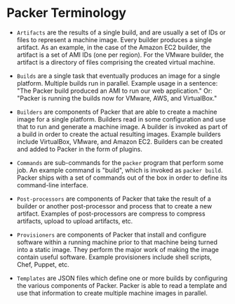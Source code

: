 
# Packer Terminology


- `Artifacts` are the results of a single build, and are usually a set of IDs
  or files to represent a machine image. Every builder produces a single
  artifact. As an example, in the case of the Amazon EC2 builder, the
  artifact is a set of AMI IDs (one per region). For the VMware builder, the
  artifact is a directory of files comprising the created virtual machine.

- `Builds` are a single task that eventually produces an image for a single
  platform. Multiple builds run in parallel. Example usage in a sentence:
  "The Packer build produced an AMI to run our web application." Or: "Packer
  is running the builds now for VMware, AWS, and VirtualBox."

- `Builders` are components of Packer that are able to create a machine image
  for a single platform. Builders read in some configuration and use that to
  run and generate a machine image. A builder is invoked as part of a build
  in order to create the actual resulting images. Example builders include
  VirtualBox, VMware, and Amazon EC2. Builders can be created and added to
  Packer in the form of plugins.

- `Commands` are sub-commands for the `packer` program that perform some job.
  An example command is "build", which is invoked as `packer build`. Packer
  ships with a set of commands out of the box in order to define its
  command-line interface.

- `Post-processors` are components of Packer that take the result of a
  builder or another post-processor and process that to create a new
  artifact. Examples of post-processors are compress to compress artifacts,
  upload to upload artifacts, etc.

- `Provisioners` are components of Packer that install and configure software
  within a running machine prior to that machine being turned into a static
  image. They perform the major work of making the image contain useful
  software. Example provisioners include shell scripts, Chef, Puppet, etc.

- `Templates` are JSON files which define one or more builds by configuring
  the various components of Packer. Packer is able to read a template and use
  that information to create multiple machine images in parallel.
